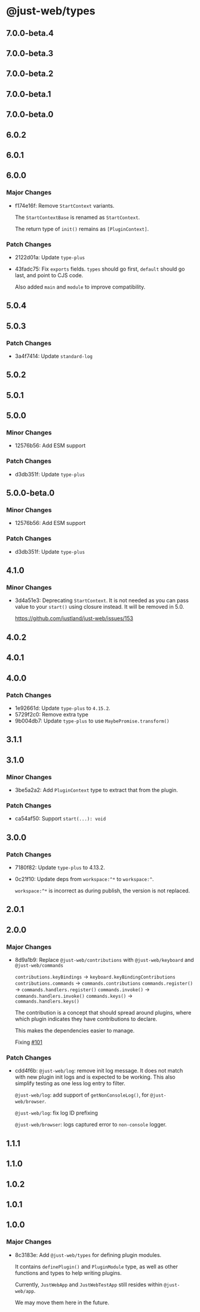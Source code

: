 # @just-web/types

## 7.0.0-beta.4

## 7.0.0-beta.3

## 7.0.0-beta.2

## 7.0.0-beta.1

## 7.0.0-beta.0

## 6.0.2

## 6.0.1

## 6.0.0

### Major Changes

- f174e16f: Remove `StartContext` variants.

  The `StartContextBase` is renamed as `StartContext`.

  The return type of `init()` remains as `[PluginContext]`.

### Patch Changes

- 2122d01a: Update `type-plus`
- 43fadc75: Fix `exports` fields.
  `types` should go first,
  `default` should go last, and point to CJS code.

  Also added `main` and `module` to improve compatibility.

## 5.0.4

## 5.0.3

### Patch Changes

- 3a4f7414: Update `standard-log`

## 5.0.2

## 5.0.1

## 5.0.0

### Minor Changes

- 12576b56: Add ESM support

### Patch Changes

- d3db351f: Update `type-plus`

## 5.0.0-beta.0

### Minor Changes

- 12576b56: Add ESM support

### Patch Changes

- d3db351f: Update `type-plus`

## 4.1.0

### Minor Changes

- 3d4a51e3: Deprecating `StartContext`.
  It is not needed as you can pass value to your `start()` using closure instead.
  It will be removed in 5.0.

  https://github.com/justland/just-web/issues/153

## 4.0.2

## 4.0.1

## 4.0.0

### Patch Changes

- 1e92661d: Update `type-plus` to `4.15.2`.
- 5729f2c0: Remove extra type
- 9b004db7: Update `type-plus` to use `MaybePromise.transform()`

## 3.1.1

## 3.1.0

### Minor Changes

- 3be5a2a2: Add `PluginContext` type to extract that from the plugin.

### Patch Changes

- ca54af50: Support `start(...): void`

## 3.0.0

### Patch Changes

- 7180f82: Update `type-plus` to 4.13.2.
- 0c21f10: Update deps from `workspace:^*` to `workspace:^`.

  `workspace:^*` is incorrect as during publish, the version is not replaced.

## 2.0.1

## 2.0.0

### Major Changes

- 8d9a1b9: Replace `@just-web/contributions` with `@just-web/keyboard` and `@just-web/commands`

  `contributions.keyBindings` -> `keyboard.keyBindingContributions`
  `contributions.commands` -> `commands.contributions`
  `commands.register()` -> `commands.handlers.register()`
  `commands.invoke()` -> `commands.handlers.invoke()`
  `commands.keys()` -> `commands.handlers.keys()`

  The contribution is a concept that should spread around plugins,
  where which plugin indicates they have contributions to declare.

  This makes the dependencies easier to manage.

  Fixing [#101](https://github.com/justland/just-web/issues/101)

### Patch Changes

- cdd4f6b: `@just-web/log`: remove init log message.
  It does not match with new plugin init logs and is expected to be working.
  This also simplify testing as one less log entry to filter.

  `@just-web/log`: add support of `getNonConsoleLog()`, for `@just-web/browser`.

  `@just-web/log`: fix log ID prefixing

  `@just-web/browser`: logs captured error to `non-console` logger.

## 1.1.1

## 1.1.0

## 1.0.2

## 1.0.1

## 1.0.0

### Major Changes

- 8c3183e: Add `@just-web/types` for defining plugin modules.

  It contains `definePlugin()` and `PluginModule` type,
  as well as other functions and types to help writing plugins.

  Currently, `JustWebApp` and `JustWebTestApp` still resides within `@just-web/app`.

  We may move them here in the future.
